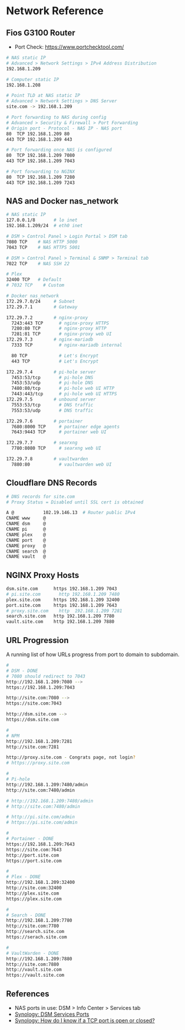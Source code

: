 # Network Reference


## Fios G3100 Router

* Port Check: https://www.portchecktool.com/

```bash
# NAS static IP
# Advanced > Network Settings > IPv4 Address Distribution
192.168.1.209

# Computer static IP
192.168.1.208

# Point TLD at NAS static IP
# Advanced > Network Settings > DNS Server
site.com -> 192.168.1.209

# Port forwarding to NAS during config
# Advanced > Security & Firewall > Port Forwarding
# Origin port - Protocol - NAS IP - NAS port
80  TCP 192.168.1.209 80
443 TCP 192.168.1.209 443

# Port forwarding once NAS is configured
80  TCP 192.168.1.209 7080
443 TCP 192.168.1.209 7043

# Port forwarding to NGINX 
80  TCP 192.168.1.209 7280
443 TCP 192.168.1.209 7243
```

## NAS and Docker nas_network

```bash
# NAS static IP
127.0.0.1/8       # lo inet
192.168.1.209/24  # eth0 inet

# DSM > Control Panel > Login Portal > DSM tab
7080 TCP    # NAS HTTP 5000
7043 TCP    # NAS HTTPS 5001

# DSM > Control Panel > Terminal & SNMP > Terminal tab
7022 TCP    # NAS SSH 22

# Plex
32400 TCP   # Default
# 7032 TCP    # Custom

# Docker nas_network
172.29.7.0/24     # Subnet
172.29.7.1        # Gateway 

172.29.7.2        # nginx-proxy
  7243:443 TCP      # nginx-proxy HTTPS
  7280:80 TCP       # nginx-proxy HTTP
  7281:81 TCP       # nginx-proxy web UI
172.29.7.3        # nginx-mariadb
  7333 TCP          # nginx-mariadb internal

  80 TCP            # Let's Encrypt  
  443 TCP           # Let's Encrypt

172.29.7.4        # pi-hole server
  7453:53/tcp       # pi-hole DNS
  7453:53/udp       # pi-hole DNS
  7480:80/tcp       # pi-hole web UI HTTP
  7443:443/tcp      # pi-hole web UI HTTPS
172.29.7.5        # unbound server
  7553:53/tcp       # DNS traffic
  7553:53/udp       # DNS traffic

172.29.7.6        # portainer
  7680:8000 TCP     # portainer edge agents
  7643:9443 TCP     # portainer web UI

172.29.7.7        # searxng
  7780:8080 TCP     # searxng web UI

172.29.7.8        # vaultwarden
  7880:80           # vaultwarden web UI
```

## Cloudflare DNS Records

```bash
# DNS records for site.com
# Proxy Status = Disabled until SSL cert is obtained

A @           102.19.146.13  # Router public IPv4
CNAME www     @
CNAME dsm     @
CNAME pi      @
CNAME plex    @
CNAME port    @
CNAME proxy   @ 
CNAME search  @
CNAME vault   @
```

## NGINX Proxy Hosts

```bash
dsm.site.com      https 192.168.1.209 7043
# pi.site.com       http 192.168.1.209 7480
plex.site.com     https 192.168.1.209 32400
port.site.com     https 192.168.1.209 7643
# proxy.site.com    http  192.168.1.209 7281
search.site.com   http 192.168.1.209 7780
vault.site.com    http 192.168.1.209 7880
```

## URL Progression

A running list of how URLs progress from port to domain to subdomain.

```bash
#
# DSM - DONE
# 7080 should redirect to 7043
http://192.168.1.209:7080 -->
https://192.168.1.209:7043

http://site.com:7080 -->
https://site.com:7043

http://dsm.site.com -->
https://dsm.site.com

#
# NPM
http://192.168.1.209:7281
http://site.com:7281

http://proxy.site.com - Congrats page, not login? 
# https://proxy.site.com

#
# Pi-hole
http://192.168.1.209:7480/admin
http://site.com:7480/admin

# http://192.168.1.209:7480/admin
# http://site.com:7480/admin

# http://pi.site.com/admin
# https://pi.site.com/admin

#
# Portainer - DONE
https://192.168.1.209:7643
https://site.com:7643
http://port.site.com
https://port.site.com

#
# Plex - DONE
http://192.168.1.209:32400
http://site.com:32400
http://plex.site.com
https://plex.site.com

#
# Search - DONE
http://192.168.1.209:7780
http://site.com:7780
http://search.site.com
https://serach.site.com

#
# VaultWarden - DONE
http://192.168.1.209:7880
http://site.com:7880
http://vault.site.com
https://vault.site.com
```

## References

* NAS ports in use: DSM > Info Center > Services tab
* [Synology: DSM Services Ports](https://kb.synology.com/en-global/DSM/tutorial/What_network_ports_are_used_by_Synology_services)
* [Synology: How do I know if a TCP port is open or closed?](https://kb.synology.com/tr-tr/DSM/tutorial/Whether_TCP_port_is_open_or_closed)

